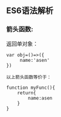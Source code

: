 ## ES6语法解析

### 箭头函数:

返回单对象：

```
var obj=()=>({
     name:'asen'
})

以上箭头函数等价于：

function myFunc(){
    return{
        name:asen
    }
}

```
